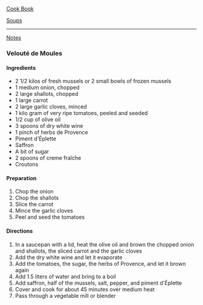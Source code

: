 [Cook Book](https://github.com/vmsmith/CookBook/blob/master/README.md)  

[Soups](https://github.com/vmsmith/CookBook/blob/master/soups.md)  

-----  

[Notes](https://github.com/vmsmith/CookBook/blob/master/notes.md)  

### Velouté de Moules  

#### Ingredients  

* 2 1/2 kilos of fresh mussels or 2 small bowls of frozen mussels
* 1 medium onion, chopped  
* 2 large shallots, chopped    
* 1 large carrot  
* 2 large garlic cloves, minced    
* 1 kilo gram of very ripe tomatoes, peeled and seeded  
* 1/2 cup of olive oil  
* 3 spoons of dry white wine  
* 1 pinch of herbs de Provence  
* Piment d'Éplette  
* Saffron  
* A bit of sugar  
* 2 spoons of creme fraîche  
* Croutons  

#### Preparation  

1. Chop the onion  
2. Chop the shallots  
3. Slice the carrot  
4. Mince the garlic cloves  
5. Peel and seed the tomatoes  


#### Directions  

1. In a saucepan with a lid, heat the olive oil and brown the chopped onion and shallots, the sliced carrot and the garlic cloves   
2. Add the dry white wine and let it evaporate  
3. Add the tomatoes, the sugar, the herbs of Provence, and let it brown again  
4. Add 1.5 liters of water and bring to a boil  
5. Add saffron, half of the mussels, salt, pepper, and piment d'Éplette  
6. Cover and cook for about 45 minutes over medium heat  
7. Pass through a vegetable mill or blender
